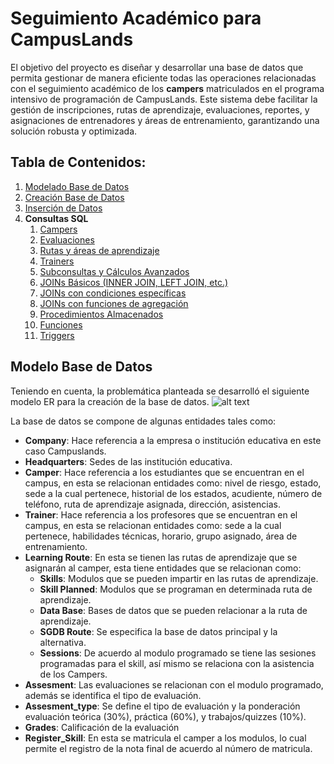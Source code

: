 # Seguimiento Académico para CampusLands
El objetivo del proyecto es diseñar y desarrollar una base de datos que permita gestionar de
manera eficiente todas las operaciones relacionadas con el seguimiento académico de los
**campers** matriculados en el programa intensivo de programación de CampusLands. Este
sistema debe facilitar la gestión de inscripciones, rutas de aprendizaje, evaluaciones, reportes, y
asignaciones de entrenadores y áreas de entrenamiento, garantizando una solución robusta y
optimizada.

## Tabla de Contenidos:
1. [Modelado Base de Datos](./Diagrama.jpg)
2. [Creación Base de Datos](./ddl.sql)
3. [Inserción de Datos](./dml.sql)
4. **Consultas SQL**
    1. [Campers](./consultasSQL/dql_selectCamper.sql)
    2. [Evaluaciones](./consultasSQL/dql_selectEvaluacion.sql)
    3. [Rutas y áreas de aprendizaje](./consultasSQL/dql_selectRuta.sql)
    4. [Trainers](./consultasSQL/dql_selectTrainer.sql)
    5. [Subconsultas y Cálculos Avanzados](./SQLAvanzado/dql_subconsultas.sql)
    6. [JOINs Básicos (INNER JOIN, LEFT JOIN, etc.)](./SQLAvanzado/dql_joinBasico.sql)
    7. [JOINs con condiciones específicas](./SQLAvanzado/dql_joinsCondiciones.sql)
    8. [JOINs con funciones de agregación](./SQLAvanzado/dql_joinsFunciones.sql)
    9. [Procedimientos Almacenados](./SQLAvanzado/dql_procedimientos.sql)
    10. [Funciones](./SQLAvanzado/dql_funciones.sql)
    11. [Triggers](./SQLAvanzado/dql_triggers.sql)

## Modelo Base de Datos
Teniendo en cuenta, la problemática planteada se desarrolló el siguiente modelo ER para la creación de la base de datos.
![alt text](ERModel.jpg)

La base de datos se compone de algunas entidades tales como:
- **Company**: Hace referencia a la empresa o institución educativa en este caso Campuslands.
- **Headquarters**: Sedes de las institución educativa.
- **Camper**: Hace referencia a los estudiantes que se encuentran en el campus, en esta se relacionan entidades como: nivel de riesgo, estado, sede a la cual pertenece, historial de los estados, acudiente, número de teléfono, ruta de aprendizaje asignada, dirección, asistencias.
- **Trainer**: Hace referencia a los profesores que se encuentran en el campus, en esta se relacionan entidades como: sede a la cual pertenece, habilidades técnicas, horario, grupo asignado, área de entrenamiento.
- **Learning Route**: En esta se tienen las rutas de aprendizaje que se asignarán al camper, esta tiene entidades que se relacionan como:
    - **Skills**: Modulos que se pueden impartir en las rutas de aprendizaje.
    - **Skill Planned**: Modulos que se programan en determinada ruta de aprendizaje.
    - **Data Base**: Bases de datos que se pueden relacionar a la ruta de aprendizaje.
    - **SGDB Route**: Se especifica la base de datos principal y la alternativa.
    - **Sessions**: De acuerdo al modulo programado se tiene las sesiones programadas para el skill, así mismo se relaciona con la asistencia de los Campers.
- **Assesment**: Las evaluaciones se relacionan con el modulo programado, además se identifica el tipo de evaluación.
- **Assesment_type**: Se define el tipo de evaluación y la ponderación evaluación teórica (30%), práctica (60%), y trabajos/quizzes (10%).
- **Grades**: Calificación de la evaluación
- **Register_Skill**: En esta se matricula el camper a los modulos, lo cual permite el registro de la nota final de acuerdo al número de matricula.




